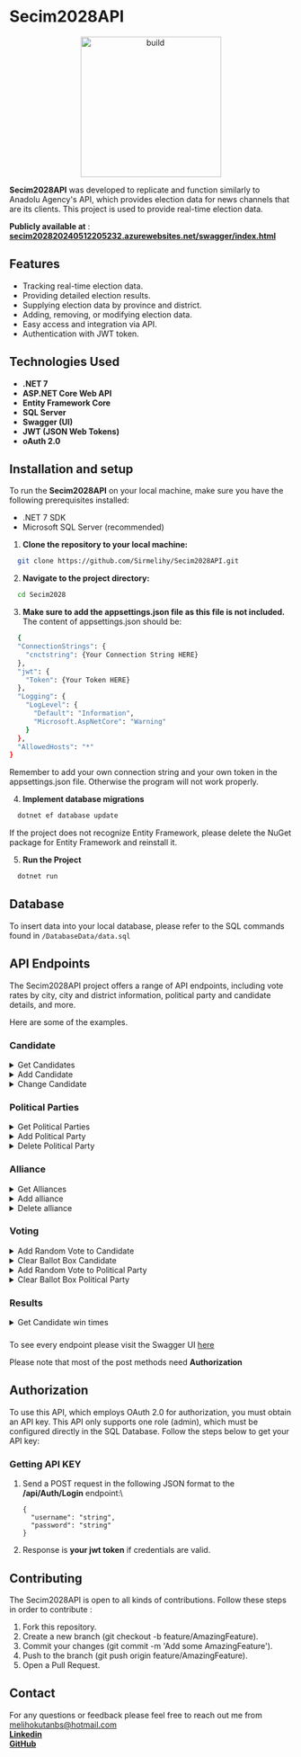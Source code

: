 
# Secim2028API

<div align="center" style="text-align: center" >
   <img src="https://github.com/Sirmelihy/Secim2028API/assets/58309701/80d8e986-b625-4de2-b006-cfcc58df4ab7" alt="build" style="width: 250px; height: 250px;">
</div>

**Secim2028API** was developed to replicate and function similarly to Anadolu Agency's API, which provides election data for news channels that are its clients. This project is used to provide real-time election data.

**Publicly available at** : **[secim202820240512205232.azurewebsites.net/swagger/index.html](https://secim202820240512205232.azurewebsites.net/swagger/index.html)**


## Features

- Tracking real-time election data.
- Providing detailed election results.
- Supplying election data by province and district.
- Adding, removing, or modifying election data.
- Easy access and integration via API.
- Authentication with JWT token.

  
## Technologies Used

- **.NET 7**
- **ASP.NET Core Web API**
- **Entity Framework Core**
- **SQL Server**
- **Swagger (UI)**
- **JWT (JSON Web Tokens)**
- **oAuth 2.0**



  
## Installation and setup 

To run the **Secim2028API** on your local machine, make sure you have the following prerequisites installed:

- .NET 7 SDK
- Microsoft SQL Server (recommended)

1. **Clone the repository to your local machine:**

```bash 
  git clone https://github.com/Sirmelihy/Secim2028API.git
```

2. **Navigate to the project directory:**
```bash 
  cd Secim2028
```

3. **Make sure to add the appsettings.json file as this file is not included.**
The content of appsettings.json should be:

```bash 
  {
  "ConnectionStrings": {
    "cnctstring": {Your Connection String HERE}
  },
  "jwt": {
    "Token": {Your Token HERE}
  },
  "Logging": {
    "LogLevel": {
      "Default": "Information",
      "Microsoft.AspNetCore": "Warning"
    }
  },
  "AllowedHosts": "*"
}
```

Remember to add your own connection string and your own token in the appsettings.json file. Otherwise the program will not work properly.

4. **Implement database migrations**

```bash 
  dotnet ef database update
```

If the project does not recognize Entity Framework, please delete the NuGet package for Entity Framework and reinstall it.

5. **Run the Project**

```bash 
  dotnet run
```



    
## Database

To insert data into your local database, please refer to the SQL commands found in 
`/DatabaseData/data.sql`
## API Endpoints

The Secim2028API project offers a range of API endpoints, including vote rates by city, city and district information, political party and candidate details, and more.

Here are some of the examples.

### Candidate

<details>
<summary>Get Candidates</summary>
   
\
Retrieves list of all candidates.

**URL** : `GET /api/Aday`

**Method** : `GET`

**Auth required** : NO

**Permissions required** : None

**Success Response**

**Code** : `200 OK`

```json
[
  {
    "adayId": 14,
    "adayAdi": "Kemal Kılıçdaroğlu",
    "siyasiParti": {
      "siyasiPartiId": 19,
      "siyasiPartiAdi": "Cumhuriyet Halk Partisi",
      "siyasiPartiKisaltma": "CHP",
      "ittifak": {
        "ittifakId": 2,
        "ittifakAdi": "Millet İttifakı"
      }
    }
  }
]
```
</details>

<details>
   <summary>Add Candidate</summary>
   
   \
   Add a new candidate to the 'Candidate' table.

**URL** : `/api/Aday/AddAdays`

**Method** : `POST`

**Auth required** : YES

**Permissions required** : admin

**Data Consraints**

```json
[
  {
    "adayAdi": "Ekrem İMAMOĞLU",
    "partiId": 19
  },
  {
    "adayAdi": "Mansur YAVAŞ",
    "partiId": 19
  }

]


```
</details>

<details>
   <summary>Change Candidate</summary>
   
   \
   Changes the name of the candidate

**URL** : `/api/Aday/ChangeAday?id={cID}&name={name}`

**Method** : `POST`

**Auth required** : YES

**Permissions required** : admin
</details>

### Political Parties

<details>
<summary>Get Political Parties</summary>

\
Retrieves list of all political parties.

**URL** : `/api/SiyasiParti`

**Method** : `GET`

**Auth required** : NO

**Permissions required** : None

**Success Response**

**Code** : `200 OK`

```json
[
  {
    "siyasiPartiId": 10,
    "siyasiPartiAdi": "Adalet Birlik Partisi",
    "siyasiPartiKisaltma": "ABP"
  }
]
```
</details>

<details>
<summary>Add Political Party</summary>

\
Add a new political party to the 'Parties' table.

**URL** : `/api/SiyasiParti`

**Method** : `POST`

**Auth required** : YES

**Permissions required** : admin

**Data constraints**

```json
[
  {
    "siyasiPartiAdi": "İyi Şeyler Partisi",
    "siyasiPartiKisaltma": "ŞEY"
  }
]
```
</details>

<details>
<summary>Delete Political Party</summary>

\
Delete a political party from the 'Parties' table.

**URL** : `/api/SiyasiParti/DeleteSiyasiParti?id={ppID}`

**Method** : `POST`

**Auth required** : YES

**Permissions required** : admin
</details>

### Alliance

<details>
<summary>Get Alliances</summary>

\
Retrieves all alliances along with the political parties that belong to them.

**URL** : `/api/Ittifak`

**Method** : `GET`

**Auth required** : NO

**Permissions required** : None

**Success Response**

**Code** : `200 OK`

```json
[
  {
    "ittifakId": 1,
    "ittifakAdi": "Cumhur İttifakı",
    "siyasiPartis": [
      {
        "siyasiPartiId": 12,
        "siyasiPartiAdi": "Adalet ve Kalkınma Partisi",
        "siyasiPartiKisaltma": "AKP"
      },
      {
        "siyasiPartiId": 34,
        "siyasiPartiAdi": "Milliyetçi Hareket Partisi",
        "siyasiPartiKisaltma": "MHP"
      },
      {
        "siyasiPartiId": 42,
        "siyasiPartiAdi": "Yeniden Refah Partisi",
        "siyasiPartiKisaltma": "YRP"
      }
    ]
  },
  {
    "ittifakId": 31,
    "ittifakAdi": "Liberal İttifak",
    "siyasiPartis": [
      {
        "siyasiPartiId": 54,
        "siyasiPartiAdi": "Liberal Demokrat Parti",
        "siyasiPartiKisaltma": "LDP"
      }
    ]
  }
]
```
</details>

<details>
<summary>Add alliance</summary>

\
Add a new alliance to the 'alliance' table

**URL** : `/api/Ittifak/AddIttifak`

**Method** : `POST`

**Auth required** : YES

**Permissions required** : admin

**Data Constrainst**

```json
{
  "ittifakAdi": "İyi Şeyler İttifakı",
}
```

</details>

<details>
<summary>Delete alliance</summary>

\
Delete a alliance from the 'alliance' table

**URL** : `/api/Ittifak/DeleteIttifak?ittifakid={aID}`

**Method** : `POST`

**Auth required** : YES

**Permissions required** : admin

</details>

### Voting

<details>
<summary>Add Random Vote to Candidate</summary>

\
Add vote to a candidate in a random ballot box.

**URL** : `/api/OyAday/AddRandomSandikOy?ilid={cityID}&adayId={candidateID}&OySayisi={Count}`

**Method** : `POST`

**Auth required** : NO

**Permissions required** : None
</details>

<details>
<summary>Clear Ballot Box Candidate</summary>

\
Clear all candidate votes from a ballot box.

**URL** : `/api/OyAday/ClearSandik?sandikNo={BallotBoxNo}`

**Method** : `POST`

**Auth required** : YES

**Permissions required** : admin
</details>

<details>
<summary>Add Random Vote to Political Party</summary>

\
Add vote to a political party in a random ballot box.

**URL** : `/api/OyParti/AddRandomSandikOy?ilid={cityID}&partiId={partyId}&OySayisi={Count}`

**Method** : `POST`

**Auth required** : NO

**Permissions required** : None
</details>

<details>
<summary>Clear Ballot Box Political Party</summary>

\
Clear all political party votes from a ballot box.

**URL** : `/api/OyAday/ClearSandik?sandikNo={BallotBoxNo}`

**Method** : `POST`

**Auth required** : YES

**Permissions required** : admin
</details>



### Results

<details>
<summary>Get Candidate win times</summary>

\
Retrieves each candidate winning counts of cities

**URL** : `GET /api/Oylar/AdayWinTimesOfIl`

**Method** : `GET`

**Auth required** : NO

**Permissions required** : None

**Success Response**

**Code** : `200 OK`

```json
[
  {
    "adayName": "Recep Tayyip Erdoğan",
    "winCount": 49
  },
  {
    "adayName": "Kemal Kılıçdaroğlu",
    "winCount": 32
  }
]
```
</details>



### 

To see every endpoint please visit the Swagger UI [here](https://secim202820240512205232.azurewebsites.net/swagger/index.html)



Please note that most of the post methods need **Authorization**

  
## Authorization

To use this API, which employs OAuth 2.0 for authorization, you must obtain an API key. This API only supports one role (admin), which must be configured directly in the SQL Database. Follow the steps below to get your API key:


### Getting API KEY

1. Send a POST request in the following JSON format to the **/api/Auth/Login** endpoint:\
    ```
    {
      "username": "string",
      "password": "string"
    }
    ```

2. Response is **your jwt token** if credentials are valid.
## Contributing

The Secim2028API is open to all kinds of contributions. Follow these steps in order to contribute : 

1. Fork this repository.
2. Create a new branch (git checkout -b feature/AmazingFeature).
3. Commit your changes (git commit -m 'Add some AmazingFeature').
4. Push to the branch (git push origin feature/AmazingFeature).
5. Open a Pull Request.


## Contact

For any questions or feedback please feel free to reach out me from melihokutanbs@hotmail.com\
**[Linkedin](https://www.linkedin.com/in/melihokutan5/)**\
**[GitHub](https://github.com/Sirmelihy)**


